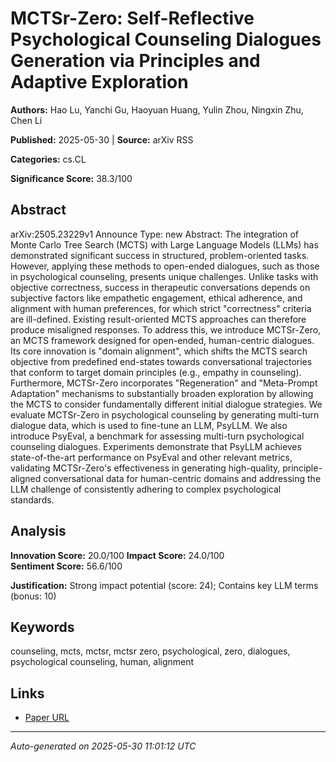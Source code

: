 # MCTSr-Zero: Self-Reflective Psychological Counseling Dialogues Generation via Principles and Adaptive Exploration

**Authors:** Hao Lu, Yanchi Gu, Haoyuan Huang, Yulin Zhou, Ningxin Zhu, Chen Li

**Published:** 2025-05-30 | **Source:** arXiv RSS

**Categories:** cs.CL

**Significance Score:** 38.3/100

## Abstract

arXiv:2505.23229v1 Announce Type: new 
Abstract: The integration of Monte Carlo Tree Search (MCTS) with Large Language Models (LLMs) has demonstrated significant success in structured, problem-oriented tasks. However, applying these methods to open-ended dialogues, such as those in psychological counseling, presents unique challenges. Unlike tasks with objective correctness, success in therapeutic conversations depends on subjective factors like empathetic engagement, ethical adherence, and alignment with human preferences, for which strict "correctness" criteria are ill-defined. Existing result-oriented MCTS approaches can therefore produce misaligned responses. To address this, we introduce MCTSr-Zero, an MCTS framework designed for open-ended, human-centric dialogues. Its core innovation is "domain alignment", which shifts the MCTS search objective from predefined end-states towards conversational trajectories that conform to target domain principles (e.g., empathy in counseling). Furthermore, MCTSr-Zero incorporates "Regeneration" and "Meta-Prompt Adaptation" mechanisms to substantially broaden exploration by allowing the MCTS to consider fundamentally different initial dialogue strategies. We evaluate MCTSr-Zero in psychological counseling by generating multi-turn dialogue data, which is used to fine-tune an LLM, PsyLLM. We also introduce PsyEval, a benchmark for assessing multi-turn psychological counseling dialogues. Experiments demonstrate that PsyLLM achieves state-of-the-art performance on PsyEval and other relevant metrics, validating MCTSr-Zero's effectiveness in generating high-quality, principle-aligned conversational data for human-centric domains and addressing the LLM challenge of consistently adhering to complex psychological standards.

## Analysis

**Innovation Score:** 20.0/100
**Impact Score:** 24.0/100  
**Sentiment Score:** 56.6/100

**Justification:** Strong impact potential (score: 24); Contains key LLM terms (bonus: 10)

## Keywords

counseling, mcts, mctsr, mctsr zero, psychological, zero, dialogues, psychological counseling, human, alignment

## Links

- [Paper URL](https://arxiv.org/abs/2505.23229)

---
*Auto-generated on 2025-05-30 11:01:12 UTC*
